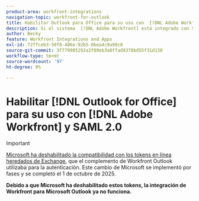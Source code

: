 ```yaml
---
product-area: workfront-integrations
navigation-topic: workfront-for-outlook
title: Habilitar Outlook para Office para su uso con  [!DNL Adobe Workfront]  y SAML 2.0
description: Si el sistema  [!DNL Adobe Workfront] está integrado con SAML 2.0, debe habilitar la autenticación SAML 2.0 para los complementos de Office para que los usuarios puedan autenticarse con sus credenciales de SAML 2.0.
author: Becky
feature: Workfront Integrations and Apps
exl-id: 72ffceb3-50f0-486e-92b5-0bea4c9a99c8
source-git-commit: 3f779985292a2f89eb3a0ffad9378bd55f31d130
workflow-type: tm+mt
source-wordcount: '97'
ht-degree: 0%

---
```


# Habilitar [!DNL Outlook for Office] para su uso con [!DNL Adobe Workfront] y SAML 2.0



>[!IMPORTANT]
>
>[Microsoft ha deshabilitado la compatibilidad con los tokens en línea heredados de Exchange](https://learn.microsoft.com/en-us/office/dev/add-ins/outlook/faq-nested-app-auth-outlook-legacy-tokens), que el complemento de Workfront Outlook utilizaba para la autenticación. Este cambio de Microsoft se implementó por fases y se completó el 1 de octubre de 2025.
>
>**Debido a que Microsoft ha deshabilitado estos tokens, la integración de Workfront para Microsoft Outlook ya no funciona.**

